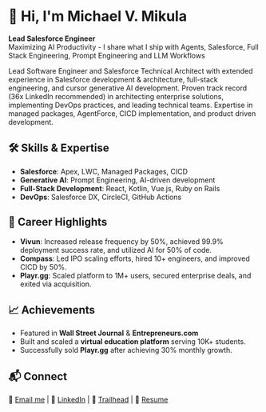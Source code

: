 # 👋 Hi, I'm Michael V. Mikula  

**Lead Salesforce Engineer**  
Maximizing AI Productivity - I share what I ship with Agents, Salesforce, Full Stack Engineering, Prompt Engineering and LLM Workflows

Lead Software Engineer and Salesforce Technical Architect with extended experience in Salesforce development & architecture, full-stack engineering, and cursor generative AI development. Proven track record (36x LinkedIn recommended) in architecting enterprise solutions, implementing DevOps practices, and leading technical teams. Expertise in managed packages, AgentForce, CICD implementation, and product driven development.

## 🛠️ Skills & Expertise  
- **Salesforce**: Apex, LWC, Managed Packages, CICD  
- **Generative AI**: Prompt Engineering, AI-driven development  
- **Full-Stack Development**: React, Kotlin, Vue.js, Ruby on Rails  
- **DevOps**: Salesforce DX, CircleCI, GitHub Actions  

## 🚀 Career Highlights  
- **Vivun**: Increased release frequency by 50%, achieved 99.9% deployment success rate, and utilized AI for 50% of code.  
- **Compass**: Led IPO scaling efforts, hired 10+ engineers, and improved CICD by 50%.  
- **Playr.gg**: Scaled platform to 1M+ users, secured enterprise deals, and exited via acquisition.  

## 📈 Achievements  
- Featured in **Wall Street Journal** & **Entrepreneurs.com**  
- Built and scaled a **virtual education platform** serving 10K+ students.  
- Successfully sold **Playr.gg** after achieving 30% monthly growth.  

## 📬 Connect  
📧 [Email me](mailto:mikemikula@gmail.com) | 🔗 [LinkedIn](https://www.linkedin.com/in/mikemikula/) | 🌟 [Trailhead](https://www.salesforce.com/trailblazer/mikemikula) | 📁 [Resume](https://mikemikula.com)
